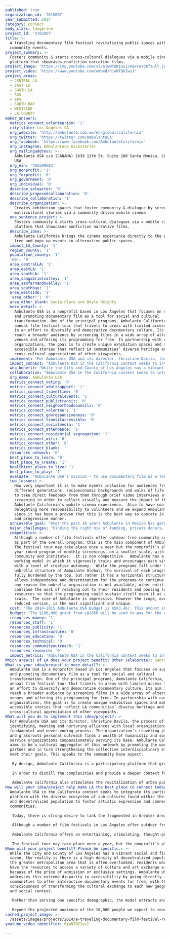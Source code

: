 ```yaml
---
published: true
organization_id: '2015007'
year_submitted: 2014
category: connect
body_class: tangerine
project_id: '4102007'
title: >-
  A traveling documentary film festival revitalizing public spaces with free
  community events.
project_summary: >-
  Fosters community & starts cross-cultural dialogues via a mobile cinema
  platform that showcases nonfiction narrative films. 
project_image: 'https://img.youtube.com/vi/6jwNTQKIwsI/maxresdefault.jpg'
project_video: 'https://www.youtube.com/embed/6jwNTQKIwsI'
project_areas:
  - CENTRAL LA
  - EAST LA
  - SOUTH LA
  - SGV
  - SFV
  - SOUTH BAY
  - WESTSIDE
  - LA COUNTY
maker_answers:
  metrics_connect_volunteerism: '1'
  city_state: Los Angeles CA
  org_website: 'http://ambulante.com.mx/en/global/california'
  org_twitter: 'https://twitter.com/AmbulanteCA'
  org_facebook: 'https://www.facebook.com/AmbulanteCalifornia'
  org_instagram: Ambulanteca Kickstarter
  org_mailingaddress: >-
    Ambulante USA c/o (CANANA) 1639 11th St. Suite 180 Santa Monica, CA 90404,
    USA 
  org_ein: '465509683'
  org_nonprofit: '1'
  org_forprofit: '0'
  org_government: '0'
  org_individual: '0'
  describe_soloactor: '0'
  describe_proposedcollaboration: '0'
  describe_collaboration: '1'
  describe_organization: >-
    Creates exhibition spaces that foster community & dialogue by screening
    multicultural stories via a community driven mobile cinema
  one_sentence_project: >-
    Fosters community & starts cross-cultural dialogues via a mobile cinema
    platform that showcases nonfiction narrative films. 
  describe_idea: >-
    Ambulante California brings the cinema experience directly to the people for
    free and pops up events in alternative public spaces.
  impact_LA_County: '1'
  region_county: '1'
  population_county: '1'
  'no': '0'
  area_centralLA: '1'
  area_eastLA: '1'
  area_southLA: '1'
  area_sangabrielvalley: '1'
  area_sanfernandovalley: '1'
  area_southbay: '1'
  area_westside: '1'
  'area_other:': '0'
  area_other_blank: Santa Clara and Boyle Heights
  more_detail: >-
    Ambulante USA is a nonprofit based in Los Angeles that focuses on supporting
    and promoting documentary film as a tool for social and cultural
    transformation. One of the principal programs, Ambulante California, is an
    annual film festival tour that travels to areas with limited access to film
    in an effort to diversify and democratize documentary culture. Its aim is to
    reach a broader audience by screening films in a wide array of alternative
    venues and offering its programming for free. In partnership with community
    organizations, the goal is to create unique exhibition spaces and make
    accessible stories that reflect LA communities’ diverse heritage and enhance
    cross-cultural appreciation of other viewpoints. 
  implement: "For Ambulante USA and its director, Christine Davila, the process of identifying, meeting and nurturing alliances with local organizations is a fundamental and never-ending process. The organization’s traveling platform and grassroots personal outreach finds a wealth of humanistic and social service organizations compassionately serving its base. Ambulante  California aims to be a cultural aggregator of this network by promoting the work of each partner and in turn strengthening the collective interdisciplinary efforts to meet their goals.  This speaks to the community base aspect.\r\n\r\nBy design, Ambulante California is a participatory platform that grows to meet the increasing level of public engagement and response to it.  At each screening Ambulante USA invites local businesses, artisans and artists to be part of the program. We develop and activate our audiences to creatively involve their community, and influence the type of festival event they want to experience. For instance, through Ambulante California ’s website the public has the opportunity to vote on where they would like to see a screening event take place.  The general public is invited to submit their short films to the festival programmers to consider selecting as part of the program.  Audience members are surveyed to ask what kind of films they would like to see programmed.  This speaks to the audience driven aspect, interactive and feeding the model to fine tune it to adapt it best to serve the communities needs and wants.\r\n\r\nIn order to distill the complexities and provide a deeper context for discussing films’ themes and issues, Ambulante California invites experts in correlated fields to moderate conversation with the filmmaker and audience.  Ambulante USA believes in enriching the cultural activity and missions of other nonprofits. Collaboration with private and public organizations is at the core of Ambulante’s model. This serves to provide a contextualized space to engage in dialogue and inform a critical society.\r\n\r\nAmbulante California also stimulates the revitalization of urban public spaces to foster neighborhood community.  By inhabiting our public spaces as town halls to discuss necessary topics or to discover a variety of viewpoints, it indicates to local government the need to invest and sustain clean, secure recreational parks and plazas.\r\n"
  impact_connect: "Ambulante USA in the California context seeks to integrate its participatory platform with the diverse ecosystem of sub-cultures found within the sprawling and decentralized population to foster artistic expression and connect communities.\r\n\r\nToday, there is strong desire to link the fragmented in Greater Area of Los Angeles. There is no other traveling film festival in Los Angeles that reaches out directly to low income communities and the general public in an effort to bring a relevant curation of non-fiction film programming for free. Since the nature of the festival is to be constantly in motion, the vast potential to reach diverse, multicultural and fragmented audiences is particularly potent.  Another unique aspect of Ambulante California is that it is by nature inclusive. Ambulante’s amorphous virtue and open-sourced development consistently forges mutually beneficial collaborations with local, private and public organizations. \r\n\r\nAlthough a number of film festivals in Los Angeles offer outdoor free community screenings as part of the overall program, this is the main component of Ambulante USA and Ambulante California. \r\n\r\nAmbulante California offers an entertaining, stimulating, thought-provoking and educational movie-going alternative to the limited choices found in commercial outlets, especially for working class families and low to moderate income communities in Los Angeles.  \r\n\r\nThe festival tour may take place once a year, but the nonprofit’s plans include a year round program of monthly screenings on a smaller scale with local community and institutes. The intention is to create a movement in Los Angeles of “Ambulantes” or residents who can share using the power of documentary cinema, who can discover new public spaces by attending screenings in safe and makeshift public spaces, and who are transformed by the dialogue generated in their own communities.\r\n"
  who_benefit: "While the City and County of Los Angeles has a vibrant social and fine art scene, the reality is there is a high density of decentralized populations in the greater metropolitan area that is often overlooked: residents who do not have the resources to access a variety of culture and art exchange either because of the price of admission or exclusive settings. Ambulante USA addresses this extreme disparity in accessibility by going directly into these communities to offer interactive documentary events for free, with the consciousness of transforming the cultural exchange to each new geographical and social context.  \r\n\r\nRather than serving one specific demographic, the model attracts and brings a cross section of the public together to share an experience, resulting in a resonant and unparalleled connection among the fragmented sprawl in California. The organization will venture to areas traditionally marginalized, like the Skid Row area, and concentrated Spanish language speaking neighborhoods.  Ambulante USA’s goal is to integrate all residents, especially those systematically left out of the conversations that documentary film provokes and reflects.  \r\n\r\nBeyond the projected audience of the 10,000 people we expect to reach, the most consequential impact is the diversity and multi-tier of class, gender, age and race the attendance figure represents.  In addition to the audiences, the approximately 100 volunteers recruited, sourced from each community Ambulante California visits, will undergo production training and orientation of the themes and subjects of each documentary.  An essential aspect is building morale, motivation and empowering the volunteers as ambassadors of the festival.  In that respect we will offer volunteer screenings of the films in advance of the festival so they may adequately and passionately speak about the merits of the program.\r\n\r\n\r\n\r\n\r\n\r\n\r\n\r\n\r\n"
  collaboration: "Ambulante USA in the California context seeks to integrate its participatory platform with the diverse ecosystem of sub-cultures found within the sprawling and decentralized population to foster artistic expression and connect communities.  Today, there is strong desire to link the fragmented in Greater Area of Los Angeles. There is no other traveling film festival in Los Angeles that reaches out directly to low income communities and the general public to bring a relevant curation of non-fiction film programming for free. Since the nature of the festival is to be constantly in motion, the vast potential to reach diverse, multicultural and fragmented audiences is particularly potent.  Another unique aspect of Ambulante California is that it is by nature inclusive. Ambulante’s amorphous virtue and open sourced development consistently forges mutually beneficial collaborations with local, private and public organizations. \r\n\r\nAlthough a number of film festivals in Los Angeles offer outdoor free community screenings as part of the overall program, this is the main component of Ambulante USA and Ambulante California.\r\n\r\nAmbulante California offers an entertaining, stimulating, thought provoking and educational movie-going alternative to the limited choices found in commercial outlets, especially for working class families and low to moderate income communities in Los Angeles.  \r\n\r\nThe festival tour may take place once a year but the nonprofit’s plans include a year round program of monthly screenings, on a smaller scale, with local community and institutes. The intention is to create a movement in Los Angeles of Ambulate residents that can share by the power of documentary cinema, that can discover new public spaces by attending screenings in safe and makeshift public spaces, and that are transform by the dialogue generated in their own communities.\r\n\r\nThe participation of each site we visit includes not just audience engagement but volunteers from each area.  Our volunteers are trained and given a level of independence, confidence and boosts of morale.  We attract young go-getters and older film lovers as volunteers.  Our films are family driven but are also emotional which can really affect adults. \r\n\r\nAmbulante California does not impose any ideas or restrictions on the communities it enters, creating a safe space for people of all races, genders, sexual orientations, and socioeconomic backgrounds to participate in important dialogues.\r\n"
  org_name: Ambulante USA
  metrics_connect_voting: '0'
  metrics_connect_adultsupport: '1'
  metrics_connect_traveltime: '0'
  metrics_connect_culturalevents: '1'
  metrics_connect_publictransit: '0'
  metrics_connect_neighborhoodcouncils: '0'
  metrics_connect_volunteer: '1'
  metrics_connect_govresponsiveness: '0'
  metrics_connect_transitaccessible: '0'
  metrics_connect_socialmedia: '1'
  metrics_connect_attendance: '1'
  metrics_connect_residential segregation: '1'
  metrics_connect_wifi: '0'
  metrics_connect_other: '0'
  metrics_connect_blank: ''
  resources_network: '0'
  best_place_to_learn: '0'
  best_place_to_create: '1'
  healthiest_place_to_live: '1'
  best_place_to_play: '1'
  evaluate: "Ambulante USA’s mission - to use documentary film as a tool for cultural transformation - offers a new model of civic engagement for the Arts and Culture scene in Los Angeles. It is more than a film festival and meets the CONNECT, LIVE and PLAY LA2050 Metrics. The nature of traveling to the communities where the films are being screened to new audiences opens up the possibility of re-defining the use of their public spaces and offers to the residents of LA the unique opportunity to create safer neighborhoods through the use of documentary screening. People can discuss issues that matter to them with intergenerational audiences in public settings.\r\n\r\nThe following are our tools to measure success:\r\n1. Tools to Measure LA2050 Connect Metrics\r\n- Number of attendance \r\n- Surveys of each screening demographic\r\n- Number of volunteers \r\n- Number of events by type of space.\r\n- Number of public transit riders \r\n- Number of filmmakers and speakers \r\n- Number of documentaries and list of represented countries. \r\n- Press coverage \r\n\r\n2. Tools to Evaluate LA2050 Live Metrics\r\n- Number of people who walk/bike/ use public transit \r\n- Number of events creating saver neighborhood \r\n- Attendance at public/open street gatherings \r\n- Percentage of Angelenos that volunteer informally \r\n- Contributing to stopping residential segregation \r\n- Percentage of female and male directors \r\n\r\n3. Tools to Evaluate LA2050 Create Metrics\r\n- Creating higher employment in creative industries \r\n- Creating new jobs for minorities and women \r\n- Creating greater amount of arts establishment per capita \r\n\r\n4. Tools to Evaluate LA2050 Dream Metrics\r\n-Attendance at public/open street gatherings \r\n-Percentage of Angelenos that volunteer informally \r\n-Contributing to stopping residential segregation \r\n-Total Number of Social Media friends and connections Angelenos Make "
  two_lessons: >-
    How very important it is to make events inclusive for audiences from
    different generations, socioeconomic backgrounds and walks of life and also
    to take direct feedback from them through brief video interviews after
    screening in order to collect visually and measure the impact of the
    Ambulante California’s mobile cinema experience.  Also to have confidence in
    delegating more responsibility to volunteers and we expand Ambulante USA
    since it has been a proven that this is the best way to operate in a fluid
    and progressive manner.
  achievable_goal: "Over the past 10 years Ambulante in Mexico has garnered extensive experience in the production of film festivals in a variety of geographical and social contexts.  In an attempt to actively reach out to new audiences Ambulante has managed to engage a wide variety of partners in the organization of the festival (multiplexes, film industry organizations, institutions, human rights organizations, grassroots organizations, universities, cultural centers, among others).  The audience in Mexico has grown by over 700% in just 8 years, and the festival has managed to establish a reputable trajectory, backed by previous festival guests, multiple invitations to film festivals around the world, and awards, including the WOLA Human Rights Award in 2011 for promoting documentaries as a tool for change.\r\n\r\nAlthough Ambulante has already held showcases in 34 cities across 16 countries, the nature of each of these events has varied considerably, depending largely on local partners’ interests, target audiences, and available support.  Ambulante California is therefore designed as a sustainable independent model that can be implemented across a variety of geographical and social contexts, target new and diverse audiences, and abide to the objectives of Ambulante.\r\n"
  major_challenges: "Finding the right mix of funding, private donors, grants and corporate sponsorship.  Ideally we would like to have a diverse pool of funding sources so that the organization can implement their \r\n\r\nAn other challenge is the documentary genre, tends to be known as a boring educational tool.  The curatorial rigor of the program will over time prove to audiences that documentary is in fact the most exciting cinema.  "
  competition: >-
    Although a number of film festivals offer outdoor free community screenings
    as part of the overall program, this is the main component of Ambulante. 
    The festival tour may take place once a year but the nonprofit’s plans a
    year round program of monthly screenings, on a smaller scale, with local
    community and institutes.  It is non competitive.  Ambulante has a unique
    working model in which it vigorously trains and encourages each site to run
    with a level of creative autonomy.  While the programs fall under the
    umbrella structure of Ambulante Global, the survival of each program is not
    fully burdened by the top, but rather it has a horizontal structure.  This
    allows independence and determination for the programs to continue.  If for
    any reason the umbrella organization is not available, other entities may
    continue the work of reaching out to their residents and pooling local
    resources so that the programming could sustain itself even if at a smaller
    scale.  The size of Ambulante is impressive. However the scope, even at a
    reduced version, is the most significant and unique.
  cost: "The 2014-2015 Ambulante USA Budget is $563,467. This amount includes Personnel and Non-Personnel Cost. Ambulante USA has planned a strategic fundraising campaign that is based of securing funding from a diverse pool of funding sources.  To raise the 2014-2015 budget we are soliciting funds from private foundations, individual donors, corporate institutions and also government sources. At this time we are submitting requests to the Annenberg Foundation, we have already established relationships with the Ford Foundation, the California Community Foundation and the California Endowment. At the end of the year we will also be submitting a request to the James Irvine Foundation. Within the next two weeks we will also be submitting a proposal to the City and County of Los Angeles through the Department of Cultural Affairs and the LA County Arts Commission. For a prospective list of funding sources and amounts please see list below.\r\n\r\nThe announcement of the LA2050 winners will be announced right at the time that Ambulante USA is celebrating its first edition of Ambulante California in LA.  A grant in the amount of $100,00 from LA2050 will create great momentum and encourage our funders below to join the Ambulante movement.\r\n\r\nPROSPECTIVE FUNDING SOURCES 2014-2015\t\r\nPrivate Foundations:\t\r\nLA2050 - $100,000\r\nFord Foundation- $100,000\r\nAnnenberg Foundation- $75,000\r\nJames Irvine Foundation- $50,000\r\nCalifornia Endowment- $15,000\r\nCalifornia Community Foundation- $10,000\r\nCalifornia for the Humanities- $10,000\r\nNALAC-$10,000\r\n\r\nGovernment Grants: \t\r\nCity of LA- Department of Cultural Affairs-$50,000\r\nLA County Arts Commission\t-$15,000\r\n\r\nCorporate Sponsorship:\t\r\nUnivision, Target, Goya Foods- $75,000\r\n\r\nIndividual Contributions: \t\r\nMajor Gifts, House Parties, Events, Crowd-funding-$53,467\r\n\r\nTotal Prospective Funding Sources\t$563,467\r\n"
  budget: "The $100,000 grant from LA2050 will be used to pay for the cost of bringing Ambulante California to Los Angeles.  As you can see in the budget below, $44,000 will be invested in paying  a percentage of  Personnel Expenses.  These line items include the salaries of the Festival Director and her Assistant, the Festival Manager, Production Coordinator, Programming and Film Submission Coordinator, the Youth Program Coordinator, Accounting team and Development Consultant and Publicist. A total of $56,000 from the LA2050 funding will also be invested in Non-Personnel in the following categories: Grassroots Outreach, Marketing, Operational Costs such as General Liability insurance, legal, administrative fees, production of promotional materials, travel and lodging as well as the production of panels and screening during the festival tour and throughout the year and training of Volunteers. \r\n\r\nORGANIZATION: AMBULANTE USA\r\nAMBULANTE CALIFORNIA 2014 - 2015\r\nLA2050 REQUEST: $100,000\t\r\n\r\n-PERSONNEL:\r\n\r\nFestival Director- $10,000 \r\nDirector Assistant-$4,000 \r\nFestival Manager- $5,000 \r\nProduction Coordinator-$4,000 \r\nProgramming and Submission Coordinator-$4,000 \r\nYouth Program Coordinator-$500 \r\nCFO-$2,000 \r\nCPA-$2,000 \r\nPublicist- $5000\t                                                                          \t \r\nDevelopment Consultant-$7,500 \r\n\r\nTOTAL PERSONNEL= $44,000 \r\n\t\r\n-NON- PERSONNEL:\r\n\r\nTravel and Lodging -$20,000 \t\r\nMarketing, Image and Promotional materials-$10,100 \r\nPanels, Screenings and Events:\t\r\nScreening and sound rentals, expendables and labor-$18,000 \r\nVolunteers and Production Costs:\t\r\nCrafties, Parking and Gas- $900 \r\nProduction Rentals and Purchases-$1,000 \r\nOperations Costs:\t\r\nAdministrative Office Expense US-$3,000 \r\nBank Fees-$1,000 \r\nGeneral Liability-2,000 \r\n\r\nTOTAL NON-PERSONNEL-$56,000 \r\n\r\nTOTAL COST=$100,000\r\n"
  resources_money: '1'
  resources_staff: '1'
  resources_publicity: '1'
  resources_infrastructure: '0'
  resources_education: '0'
  resources_technical: '0'
  resources_communityoutreach: '1'
  resources_research: '0'
  impact_metrics: "Ambulante USA in the California context seeks to integrate its participatory platform with the diverse ecosystem of sub-cultures found within the sprawling and decentralized population to foster artistic expression and connect communities.  Today, there is strong desire to link the fragmented in Greater Area of Los Angeles. There is no other traveling film festival in Los Angeles that reaches out directly to low income communities and the general public to bring a relevant curation of non-fiction film programming for free. Since the nature of the festival is to be constantly in motion, the vast potential to reach diverse, multicultural and fragmented audiences is particularly potent.  Another unique aspect of Ambulante California is that it is by nature inclusive. Ambulante’s amorphous virtue and open sourced development consistently forges mutually beneficial collaborations with local, private and public organizations. \r\n\r\nAlthough a number of film festivals in Los Angeles offer outdoor free community screenings as part of the overall program, this is the main component of Ambulante USA and Ambulante California.\r\n\r\nAmbulante California offers an entertaining, stimulating, thought provoking and educational movie-going alternative to the limited choices found in commercial outlets, especially for working class families and low to moderate income communities in Los Angeles.  \r\n\r\nThe festival tour may take place once a year but the nonprofit’s plans include a year round program of monthly screenings, on a smaller scale, with local community and institutes. The intention is to create a movement in Los Angeles of Ambulate residents that can share by the power of documentary cinema, that can discover new public spaces by attending screenings in safe and makeshift public spaces, and that are transform by the dialogue generated in their own communities.\r\n\r\nThe participation of each site we visit includes not just audience engagement but volunteers from each area.  Our volunteers are trained and given a level of independence, confidence and boosts of morale.  We attract young go-getters and older film lovers as volunteers.  Our films are family driven but are also emotional which can really affect adults. \r\n\r\nAmbulante California does not impose any ideas or restrictions on the communities it enters, creating a safe space for people of all races, genders, sexual orientations, and socioeconomic backgrounds to participate in important dialogues.\r\n\r\n"
Which area(s) of LA does your project benefit? Other (elaborate): Santa Clara and Boyle Heights
What is your idea/project in more detail?: >-
  Ambulante USA is a nonprofit based in Los Angeles that focuses on supporting
  and promoting documentary film as a tool for social and cultural
  transformation. One of the principal programs, Ambulante California, is an
  annual film festival tour that travels to areas with limited access to film in
  an effort to diversify and democratize documentary culture. Its aim is to
  reach a broader audience by screening films in a wide array of alternative
  venues and offering its programming for free. In partnership with community
  organizations, the goal is to create unique exhibition spaces and make
  accessible stories that reflect LA communities’ diverse heritage and enhance
  cross-cultural appreciation of other viewpoints.
What will you do to implement this idea/project?: >-
  For Ambulante USA and its director, Christine Davila, the process of
  identifying, meeting and nurturing alliances with local organizations is a
  fundamental and never-ending process. The organization’s traveling platform
  and grassroots personal outreach finds a wealth of humanistic and social
  service organizations compassionately serving its base. Ambulante California
  aims to be a cultural aggregator of this network by promoting the work of each
  partner and in turn strengthening the collective interdisciplinary efforts to
  meet their goals. This speaks to the community base aspect.
   
   By design, Ambulante California is a participatory platform that grows to meet the increasing level of public engagement and response to it. At each screening Ambulante USA invites local businesses, artisans and artists to be part of the program. We develop and activate our audiences to creatively involve their community, and influence the type of festival event they want to experience. For instance, through Ambulante California ’s website the public has the opportunity to vote on where they would like to see a screening event take place. The general public is invited to submit their short films to the festival programmers to consider selecting as part of the program. Audience members are surveyed to ask what kind of films they would like to see programmed. This speaks to the audience driven aspect, interactive and feeding the model to fine tune it to adapt it best to serve the communities needs and wants.
   
   In order to distill the complexities and provide a deeper context for discussing films’ themes and issues, Ambulante California invites experts in correlated fields to moderate conversation with the filmmaker and audience. Ambulante USA believes in enriching the cultural activity and missions of other nonprofits. Collaboration with private and public organizations is at the core of Ambulante’s model. This serves to provide a contextualized space to engage in dialogue and inform a critical society.
   
   Ambulante California also stimulates the revitalization of urban public spaces to foster neighborhood community. By inhabiting our public spaces as town halls to discuss necessary topics or to discover a variety of viewpoints, it indicates to local government the need to invest and sustain clean, secure recreational parks and plazas.
How will your idea/project help make LA the best place to connect today? In LA2050?: >-
  Ambulante USA in the California context seeks to integrate its participatory
  platform with the diverse ecosystem of sub-cultures found within the sprawling
  and decentralized population to foster artistic expression and connect
  communities.
   
   Today, there is strong desire to link the fragmented in Greater Area of Los Angeles. There is no other traveling film festival in Los Angeles that reaches out directly to low income communities and the general public in an effort to bring a relevant curation of non-fiction film programming for free. Since the nature of the festival is to be constantly in motion, the vast potential to reach diverse, multicultural and fragmented audiences is particularly potent. Another unique aspect of Ambulante California is that it is by nature inclusive. Ambulante’s amorphous virtue and open-sourced development consistently forges mutually beneficial collaborations with local, private and public organizations. 
   
   Although a number of film festivals in Los Angeles offer outdoor free community screenings as part of the overall program, this is the main component of Ambulante USA and Ambulante California. 
   
   Ambulante California offers an entertaining, stimulating, thought-provoking and educational movie-going alternative to the limited choices found in commercial outlets, especially for working class families and low to moderate income communities in Los Angeles. 
   
   The festival tour may take place once a year, but the nonprofit’s plans include a year round program of monthly screenings on a smaller scale with local community and institutes. The intention is to create a movement in Los Angeles of “Ambulantes” or residents who can share using the power of documentary cinema, who can discover new public spaces by attending screenings in safe and makeshift public spaces, and who are transformed by the dialogue generated in their own communities.
Whom will your project benefit? Please be specific.: >-
  While the City and County of Los Angeles has a vibrant social and fine art
  scene, the reality is there is a high density of decentralized populations in
  the greater metropolitan area that is often overlooked: residents who do not
  have the resources to access a variety of culture and art exchange either
  because of the price of admission or exclusive settings. Ambulante USA
  addresses this extreme disparity in accessibility by going directly into these
  communities to offer interactive documentary events for free, with the
  consciousness of transforming the cultural exchange to each new geographical
  and social context. 
   
   Rather than serving one specific demographic, the model attracts and brings a cross section of the public together to share an experience, resulting in a resonant and unparalleled connection among the fragmented sprawl in California. The organization will venture to areas traditionally marginalized, like the Skid Row area, and concentrated Spanish language speaking neighborhoods. Ambulante USA’s goal is to integrate all residents, especially those systematically left out of the conversations that documentary film provokes and reflects. 
   
   Beyond the projected audience of the 10,000 people we expect to reach, the most consequential impact is the diversity and multi-tier of class, gender, age and race the attendance figure represents. In addition to the audiences, the approximately 100 volunteers recruited, sourced from each community Ambulante California visits, will undergo production training and orientation of the themes and subjects of each documentary. An essential aspect is building morale, motivation and empowering the volunteers as ambassadors of the festival. In that respect we will offer volunteer screenings of the films in advance of the festival so they may adequately and passionately speak about the merits of the program.
cached_project_image: >-
  /assets/images/projects/2014/a-traveling-documentary-film-festival-revitalizing-public-spaces-with-free-community-events/img.youtube.com/vi/6jwNTQKIwsI/maxresdefault.jpg
youtube_video_identifier: 6jwNTQKIwsI

---
```

